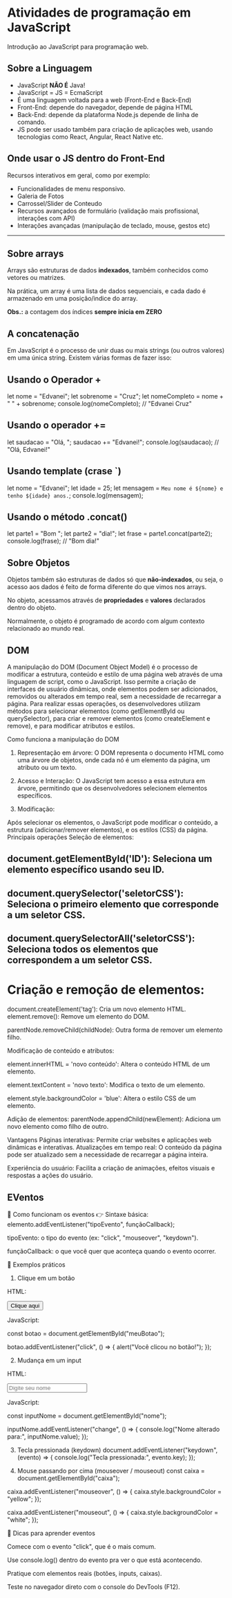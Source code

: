 # Atividades de programação em JavaScript

Introdução ao JavaScript para programação web.

## Sobre a Linguagem

- JavaScript **NÃO É** Java!
- JavaScript = JS = EcmaScript
- É uma linguagem voltada para a web (Front-End e Back-End)
- Front-End: depende do navegador, depende de página HTML
- Back-End: depende da plataforma Node.js depende de linha de comando.
- JS pode ser usado também para criação de aplicações web, usando tecnologias como React, Angular, React Native etc.

## Onde usar o JS dentro do Front-End

Recursos interativos em geral, como por exemplo:

- Funcionalidades de menu responsivo.
- Galeria de Fotos
- Carrossel/Slider de Conteudo
- Recursos avançados de formulário (validação mais profissional, interações com API) 
- Interações avançadas (manipulação de teclado, mouse, gestos etc)


--- 

## Sobre arrays 

Arrays são estruturas de dados **indexados**, também conhecidos como vetores ou matrizes.

Na prática, um array é uma lista de dados sequenciais, e cada dado é armazenado em uma posição/indice do array.

**Obs.:** a contagem dos índices **sempre inicia em ZERO**

## A concatenação

 Em JavaScript é o processo de unir duas ou mais strings (ou outros valores) em uma única string. Existem várias formas de fazer isso:

 ## Usando o Operador +
 
let nome = "Edvanei";
let sobrenome = "Cruz";
let nomeCompleto = nome + " " + sobrenome;
console.log(nomeCompleto); // "Edvanei Cruz"

## Usando o operador +=

let saudacao = "Olá, ";
saudacao += "Edvanei!";
console.log(saudacao); // "Olá, Edvanei!"

## Usando template  (crase `)

let nome = "Edvanei";
let idade = 25;
let mensagem = `Meu nome é ${nome} e tenho ${idade} anos.`;
console.log(mensagem);

## Usando o método .concat()

let parte1 = "Bom ";
let parte2 = "dia!";
let frase = parte1.concat(parte2);
console.log(frase); // "Bom dia!"



## Sobre Objetos

Objetos também são estruturas de dados só que **não-indexados**, ou seja, o acesso aos dados é feito de forma diferente do que vimos nos arrays.

No objeto, acessamos através de **propriedades** e **valores**
declarados dentro do objeto.

Normalmente, o objeto é programado de acordo com algum contexto relacionado ao mundo real.


## DOM

A manipulação do DOM (Document Object Model) é o processo de modificar a estrutura, conteúdo e estilo de uma página web através de uma linguagem de script, como o JavaScript. Isso permite a criação de interfaces de usuário dinâmicas, onde elementos podem ser adicionados, removidos ou alterados em tempo real, sem a necessidade de recarregar a página. Para realizar essas operações, os desenvolvedores utilizam métodos para selecionar elementos (como getElementById ou querySelector), para criar e remover elementos (como createElement e remove), e para modificar atributos e estilos. 

Como funciona a manipulação do DOM

1. Representação em árvore:
O DOM representa o documento HTML como uma árvore de objetos, onde cada nó é um elemento da página, um atributo ou um texto. 

2. Acesso e Interação:
O JavaScript tem acesso a essa estrutura em árvore, permitindo que os desenvolvedores selecionem elementos específicos. 

3. Modificação:

Após selecionar os elementos, o JavaScript pode modificar o conteúdo, a estrutura (adicionar/remover elementos), e os estilos (CSS) da página. 
Principais operações
Seleção de elementos:

## document.getElementById('ID'): Seleciona um elemento específico usando seu ID.  

## document.querySelector('seletorCSS'): Seleciona o primeiro elemento que corresponde a um seletor CSS. 

## document.querySelectorAll('seletorCSS'): Seleciona todos os elementos que correspondem a um seletor CSS. 

# Criação e remoção de elementos:

document.createElement('tag'): Cria um novo elemento HTML. 
element.remove(): Remove um elemento do DOM. 

parentNode.removeChild(childNode): Outra forma de remover um elemento filho. 

Modificação de conteúdo e atributos:

element.innerHTML = 'novo conteúdo': Altera o conteúdo HTML de um elemento. 

element.textContent = 'novo texto': Modifica o texto de um elemento. 

element.style.backgroundColor = 'blue': Altera o estilo CSS de um elemento. 

Adição de elementos:
parentNode.appendChild(newElement): Adiciona um novo elemento como filho de outro. 

Vantagens
Páginas interativas: Permite criar websites e aplicações web dinâmicas e interativas. 
Atualizações em tempo real: O conteúdo da página pode ser atualizado sem a necessidade de recarregar a página inteira. 

Experiência do usuário: Facilita a criação de animações, efeitos visuais e respostas a ações do usuário. 

## EVentos

🚨 Como funcionam os eventos
👉 Sintaxe básica:
elemento.addEventListener("tipoEvento", funçãoCallback);


tipoEvento: o tipo do evento (ex: "click", "mouseover", "keydown").

funçãoCallback: o que você quer que aconteça quando o evento ocorrer.

🎯 Exemplos práticos
1. Clique em um botão

HTML:

<button id="meuBotao">Clique aqui</button>


JavaScript:

const botao = document.getElementById("meuBotao");

botao.addEventListener("click", () => {
  alert("Você clicou no botão!");
});

2. Mudança em um input

HTML:

<input id="nome" type="text" placeholder="Digite seu nome" />


JavaScript:

const inputNome = document.getElementById("nome");

inputNome.addEventListener("change", () => {
  console.log("Nome alterado para:", inputNome.value);
});

3. Tecla pressionada (keydown)
document.addEventListener("keydown", (evento) => {
  console.log("Tecla pressionada:", evento.key);
});

4. Mouse passando por cima (mouseover / mouseout)
const caixa = document.getElementById("caixa");

caixa.addEventListener("mouseover", () => {
  caixa.style.backgroundColor = "yellow";
});

caixa.addEventListener("mouseout", () => {
  caixa.style.backgroundColor = "white";
});

🧠 Dicas para aprender eventos

Comece com o evento "click", que é o mais comum.

Use console.log() dentro do evento pra ver o que está acontecendo.

Pratique com elementos reais (botões, inputs, caixas).

Teste no navegador direto com o console do DevTools (F12).













